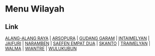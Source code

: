 # Menu Wilayah

## Link

[ALANG-ALANG RAYA](https://github.com/gigit-pemilu/pemilu-2024-91-papua/tree/main/pilpres/hitung-suara/sub/91-papua/sub/11-keerom/sub/05-skanto/sub/2012-alang-alang-raya)
 | 
[ARSOPURA](https://github.com/gigit-pemilu/pemilu-2024-91-papua/tree/main/pilpres/hitung-suara/sub/91-papua/sub/11-keerom/sub/05-skanto/sub/2003-arsopura)
 | 
[GUDANG GARAM](https://github.com/gigit-pemilu/pemilu-2024-91-papua/tree/main/pilpres/hitung-suara/sub/91-papua/sub/11-keerom/sub/05-skanto/sub/2009-gudang-garam)
 | 
[INTAIMELYAN](https://github.com/gigit-pemilu/pemilu-2024-91-papua/tree/main/pilpres/hitung-suara/sub/91-papua/sub/11-keerom/sub/05-skanto/sub/2006-intaimelyan)
 | 
[JAIFURI](https://github.com/gigit-pemilu/pemilu-2024-91-papua/tree/main/pilpres/hitung-suara/sub/91-papua/sub/11-keerom/sub/05-skanto/sub/2002-jaifuri)
 | 
[NARAMBEN](https://github.com/gigit-pemilu/pemilu-2024-91-papua/tree/main/pilpres/hitung-suara/sub/91-papua/sub/11-keerom/sub/05-skanto/sub/2005-naramben)
 | 
[SAEFEN EMPAT DUA](https://github.com/gigit-pemilu/pemilu-2024-91-papua/tree/main/pilpres/hitung-suara/sub/91-papua/sub/11-keerom/sub/05-skanto/sub/2010-saefen-empat-dua)
 | 
[SKANTO](https://github.com/gigit-pemilu/pemilu-2024-91-papua/tree/main/pilpres/hitung-suara/sub/91-papua/sub/11-keerom/sub/05-skanto/sub/2001-skanto)
 | 
[TRAIMELYAN](https://github.com/gigit-pemilu/pemilu-2024-91-papua/tree/main/pilpres/hitung-suara/sub/91-papua/sub/11-keerom/sub/05-skanto/sub/2007-traimelyan)
 | 
[WALMA](https://github.com/gigit-pemilu/pemilu-2024-91-papua/tree/main/pilpres/hitung-suara/sub/91-papua/sub/11-keerom/sub/05-skanto/sub/2011-walma)
 | 
[WIANTRE](https://github.com/gigit-pemilu/pemilu-2024-91-papua/tree/main/pilpres/hitung-suara/sub/91-papua/sub/11-keerom/sub/05-skanto/sub/2004-wiantre)
 | 
[WULUKUBUN](https://github.com/gigit-pemilu/pemilu-2024-91-papua/tree/main/pilpres/hitung-suara/sub/91-papua/sub/11-keerom/sub/05-skanto/sub/2008-wulukubun)

